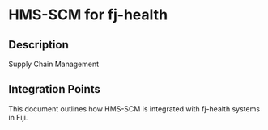 # HMS-SCM for fj-health

## Description

Supply Chain Management

## Integration Points

This document outlines how HMS-SCM is integrated with fj-health systems in Fiji.
